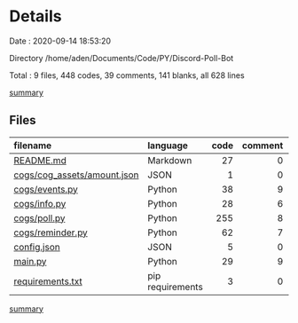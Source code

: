 # Details

Date : 2020-09-14 18:53:20

Directory /home/aden/Documents/Code/PY/Discord-Poll-Bot

Total : 9 files,  448 codes, 39 comments, 141 blanks, all 628 lines

[summary](results.md)

## Files
| filename | language | code | comment | blank | total |
| :--- | :--- | ---: | ---: | ---: | ---: |
| [README.md](/README.md) | Markdown | 27 | 0 | 9 | 36 |
| [cogs/cog_assets/amount.json](/cogs/cog_assets/amount.json) | JSON | 1 | 0 | 0 | 1 |
| [cogs/events.py](/cogs/events.py) | Python | 38 | 9 | 16 | 63 |
| [cogs/info.py](/cogs/info.py) | Python | 28 | 6 | 10 | 44 |
| [cogs/poll.py](/cogs/poll.py) | Python | 255 | 8 | 81 | 344 |
| [cogs/reminder.py](/cogs/reminder.py) | Python | 62 | 7 | 11 | 80 |
| [config.json](/config.json) | JSON | 5 | 0 | 1 | 6 |
| [main.py](/main.py) | Python | 29 | 9 | 12 | 50 |
| [requirements.txt](/requirements.txt) | pip requirements | 3 | 0 | 1 | 4 |

[summary](results.md)